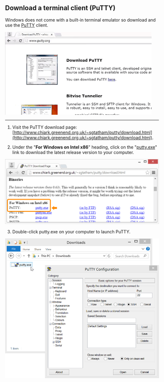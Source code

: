 ## Download a terminal client (PuTTY)

Windows does not come with a built-in terminal emulator so download and use the [PuTTY](http://www.putty.org/) client.

![Animated gif: downloading and installing PuTTY](images/install_putty-animated.gif)

---

1. Visit the PuTTY download page: [http://www.chiark.greenend.org.uk/~sgtatham/putty/download.html](http://www.chiark.greenend.org.uk/~sgtatham/putty/download.html).

2. Under the "**For Windows on Intel x86**" heading, click on the "[putty.exe](http://the.earth.li/~sgtatham/putty/latest/x86/putty.exe)" link to download the latest release version to your computer. 

  ![Download PuTTY link](images/download_putty.png)

3. Double-click putty.exe on your computer to launch PuTTY.

  ![Launch PuTTY](images/launch_putty.png)